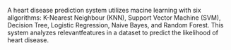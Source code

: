 A heart disease prediction system utilizes macine learning with six allgorithms: K-Nearest Neighbour (KNN), Support Vector Machine (SVM), Decision Tree, Logistic Regression, Naive Bayes, and Random Forest. This system analyzes relevantfeatures in a dataset to predict the likelihood of heart disease.
